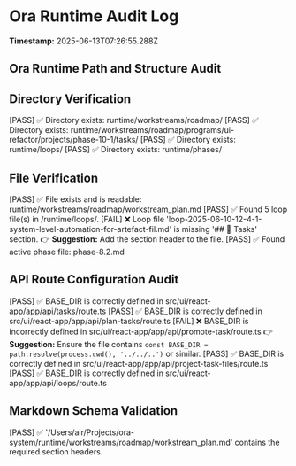 
# Ora Runtime Audit Log

**Timestamp:** 2025-06-13T07:26:55.288Z


## Ora Runtime Path and Structure Audit


## Directory Verification

[PASS] ✅ Directory exists: runtime/workstreams/roadmap/
[PASS] ✅ Directory exists: runtime/workstreams/roadmap/programs/ui-refactor/projects/phase-10-1/tasks/
[PASS] ✅ Directory exists: runtime/loops/
[PASS] ✅ Directory exists: runtime/phases/

## File Verification

[PASS] ✅ File exists and is readable: runtime/workstreams/roadmap/workstream_plan.md
[PASS] ✅ Found 5 loop file(s) in /runtime/loops/.
[FAIL] ❌ Loop file 'loop-2025-06-10-12-4-1-system-level-automation-for-artefact-fil.md' is missing '## 🔧 Tasks' section.
   👉 **Suggestion:** Add the section header to the file.
[PASS] ✅ Found active phase file: phase-8.2.md

## API Route Configuration Audit

[PASS] ✅ BASE_DIR is correctly defined in src/ui/react-app/app/api/tasks/route.ts
[PASS] ✅ BASE_DIR is correctly defined in src/ui/react-app/app/api/plan-tasks/route.ts
[FAIL] ❌ BASE_DIR is incorrectly defined in src/ui/react-app/app/api/promote-task/route.ts
   👉 **Suggestion:** Ensure the file contains `const BASE_DIR = path.resolve(process.cwd(), '../../..')` or similar.
[PASS] ✅ BASE_DIR is correctly defined in src/ui/react-app/app/api/project-task-files/route.ts
[PASS] ✅ BASE_DIR is correctly defined in src/ui/react-app/app/api/loops/route.ts

## Markdown Schema Validation

[PASS] ✅ '/Users/air/Projects/ora-system/runtime/workstreams/roadmap/workstream_plan.md' contains the required section headers.
